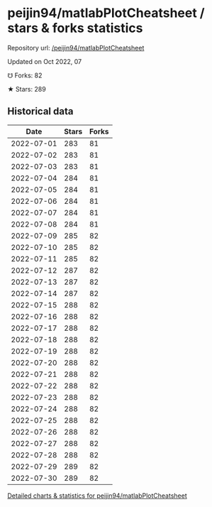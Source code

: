 # peijin94/matlabPlotCheatsheet / stars & forks statistics

Repository url: [/peijin94/matlabPlotCheatsheet](https://github.com/peijin94/matlabPlotCheatsheet)

Updated on Oct 2022, 07

☋ Forks: 82

★ Stars: 289

## Historical data
| Date | Stars | Forks |
|------|-------|-------|
| 2022-07-01 | 283 | 81 | 
| 2022-07-02 | 283 | 81 | 
| 2022-07-03 | 283 | 81 | 
| 2022-07-04 | 284 | 81 | 
| 2022-07-05 | 284 | 81 | 
| 2022-07-06 | 284 | 81 | 
| 2022-07-07 | 284 | 81 | 
| 2022-07-08 | 284 | 81 | 
| 2022-07-09 | 285 | 82 | 
| 2022-07-10 | 285 | 82 | 
| 2022-07-11 | 285 | 82 | 
| 2022-07-12 | 287 | 82 | 
| 2022-07-13 | 287 | 82 | 
| 2022-07-14 | 287 | 82 | 
| 2022-07-15 | 288 | 82 | 
| 2022-07-16 | 288 | 82 | 
| 2022-07-17 | 288 | 82 | 
| 2022-07-18 | 288 | 82 | 
| 2022-07-19 | 288 | 82 | 
| 2022-07-20 | 288 | 82 | 
| 2022-07-21 | 288 | 82 | 
| 2022-07-22 | 288 | 82 | 
| 2022-07-23 | 288 | 82 | 
| 2022-07-24 | 288 | 82 | 
| 2022-07-25 | 288 | 82 | 
| 2022-07-26 | 288 | 82 | 
| 2022-07-27 | 288 | 82 | 
| 2022-07-28 | 288 | 82 | 
| 2022-07-29 | 289 | 82 | 
| 2022-07-30 | 289 | 82 | 


[Detailed charts & statistics for peijin94/matlabPlotCheatsheet](https://reviewgithub.com/rep/peijin94/matlabPlotCheatsheet)
